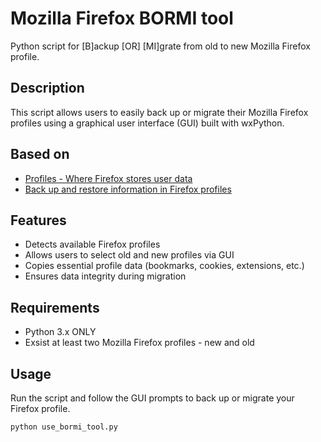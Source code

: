 # Mozilla Firefox BORMI tool

Python script for [B]ackup [OR] [MI]grate from old to new Mozilla Firefox profile.

## Description
This script allows users to easily back up or migrate their Mozilla Firefox profiles using a graphical user interface (GUI) built with wxPython.

## Based on
- [Profiles - Where Firefox stores user data](https://support.mozilla.org/en-US/kb/profiles-where-firefox-stores-user-data)
- [Back up and restore information in Firefox profiles](https://support.mozilla.org/en-US/kb/back-and-restore-information-firefox-profiles)

## Features
- Detects available Firefox profiles
- Allows users to select old and new profiles via GUI
- Copies essential profile data (bookmarks, cookies, extensions, etc.)
- Ensures data integrity during migration

## Requirements
- Python 3.x ONLY
- Exsist at least two Mozilla Firefox profiles - new and old

## Usage
Run the script and follow the GUI prompts to back up or migrate your Firefox profile.

```bash
python use_bormi_tool.py
```


